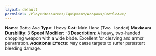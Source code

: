 ```yaml
---
layout: default
permalink: /PlayerResources/Equipment/Weapons/BattleAxe/
---
```

**Name**: Battle Axe
**Type**: Heavy
**Slot**: Main Hand (Two-Handed)
**Maximum Durability**: 3
**Speed Modifier**: -3
**Description**: A heavy, two-handed chopping weapon with a wide blade. Excellent for cleaving and armor penetration.
**Additional Effects**: May cause targets to suffer persistent bleeding damage.